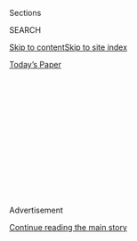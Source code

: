 <div id="app">

<div>

<div>

<div>

<div class="NYTAppHideMasthead css-1q2w90k e1suatyy0">

<div class="section css-ui9rw0 e1suatyy2">

<div class="css-eph4ug er09x8g0">

<div class="css-6n7j50">

</div>

<span class="css-1dv1kvn">Sections</span>

<div class="css-10488qs">

<span class="css-1dv1kvn">SEARCH</span>

</div>

[Skip to content](#site-content)[Skip to site index](#site-index)

</div>

<div class="css-10698na e1huz5gh0">

</div>

</div>

<div id="masthead-bar-one" class="section hasLinks css-15hmgas e1csuq9d3">

<div class="css-uqyvli e1csuq9d0">

</div>

<div class="css-1uqjmks e1csuq9d1">

</div>

<div class="css-9e9ivx">

[](https://myaccount.nytimes.com/auth/login?response_type=cookie&client_id=vi)

</div>

<div class="css-1bvtpon e1csuq9d2">

[Today’s Paper](https://www.nytimes.com/section/todayspaper)

</div>

</div>

</div>

</div>

<div data-aria-hidden="false">

<div id="site-content" role="main">

<div>

<div class="css-1aor85t" style="opacity:0.000000001;z-index:-1;visibility:hidden">

<div class="css-1hqnpie">

<div class="css-epjblv">

<span class="css-17xtcya">[Opinion](/section/opinion)</span><span class="css-x15j1o">|</span><span class="css-fwqvlz">I
Go to Duke. Do I Have to Care About Basketball?</span>

</div>

<div class="css-k008qs">

<div class="css-1iwv8en">

<span class="css-18z7m18"></span>

<div>

</div>

</div>

<span class="css-1n6z4y">https://nyti.ms/2tbi55Y</span>

<div class="css-1705lsu">

<div class="css-4xjgmj">

<div class="css-4skfbu" role="toolbar" data-aria-label="Social Media Share buttons, Save button, and Comments Panel with current comment count" data-testid="share-tools">

  - 
  - 
  - 
  - 
    
    <div class="css-6n7j50">
    
    </div>

  - 

</div>

</div>

</div>

</div>

</div>

</div>

<div id="NYT_TOP_BANNER_REGION" class="css-13pd83m">

</div>

<div id="top-wrapper" class="css-1sy8kpn">

<div id="top-slug" class="css-l9onyx">

Advertisement

</div>

[Continue reading the main story](#after-top)

<div class="ad top-wrapper" style="text-align:center;height:100%;display:block;min-height:250px">

<div id="top" class="place-ad" data-position="top" data-size-key="top">

</div>

</div>

<div id="after-top">

</div>

</div>

<div id="sponsor-wrapper" class="css-1hyfx7x">

<div id="sponsor-slug" class="css-19vbshk">

Supported by

</div>

[Continue reading the main story](#after-sponsor)

<div id="sponsor" class="ad sponsor-wrapper" style="text-align:center;height:100%;display:block">

</div>

<div id="after-sponsor">

</div>

</div>

<div class="css-v5btjw etb61u70">

<div class="css-v05ibm etb61u71">

[Opinion](/section/opinion)

</div>

</div>

[On Campus](/column/on-campus "On Campus")

<div class="css-1vkm6nb ehdk2mb0">

# I Go to Duke. Do I Have to Care About Basketball?

</div>

<div class="css-xt80pu e12qa4dv0">

<div class="css-18e8msd">

<div class="css-vp77d3 epjyd6m0">

<div class="css-1baulvz">

By <span class="css-1baulvz last-byline" itemprop="name">Elizabeth Anne
Brown</span>

</div>

</div>

  - March 2, 2018

  - 
    
    <div class="css-4xjgmj">
    
    <div class="css-d8bdto" role="toolbar" data-aria-label="Social Media Share buttons, Save button, and Comments Panel with current comment count" data-testid="share-tools">
    
      - 
      - 
      - 
      - 
        
        <div class="css-6n7j50">
        
        </div>
    
      - 
    
    </div>
    
    </div>

</div>

</div>

<div class="css-79elbk" data-testid="photoviewer-wrapper">

<div class="css-z3e15g" data-testid="photoviewer-wrapper-hidden">

</div>

<div class="css-1a48zt4 ehw59r15" data-testid="photoviewer-children">

![<span class="css-16f3y1r e13ogyst0" data-aria-hidden="true">The
author, Elizabeth Anne Brown, is seen in this framegrab from an ESPN
broadcast.</span><span class="css-cnj6d5 e1z0qqy90" itemprop="copyrightHolder"><span class="css-1ly73wi e1tej78p0">Credit...</span><span><span>ESPN</span></span></span>](https://static01.nyt.com/images/2018/03/03/opinion/03Brown/03Brown-articleLarge.jpg?quality=75&auto=webp&disable=upscale)

</div>

</div>

<div class="section meteredContent css-1r7ky0e" name="articleBody" itemprop="articleBody">

<div class="css-1fanzo5 StoryBodyCompanionColumn">

<div class="css-53u6y8">

It is your senior spring. You are going to your first Duke basketball
game. You will no longer be a shame unto your clan.

You wish you could paint yourself blue, or smear your face with one of
those hands of Saruman the Uruk-hai wear. But then you remember when you
were a freshman and those guys used house paint and were worried it
seeped into their blood. You are O.K. without.

The best you can manage is your Duke biology T-shirt and some light-up
Blue Devil horns someone left in your room. You kept the horns in case
you ever went to a game. The horns will have their day.

You make the two-minute trek from your dorm to Cameron Indoor Stadium,
weaving through K-Ville, the sprawling shantytown that crops up every
year outside the arena. Your friends live in tents from January to
March, waiting in line to earn tickets to the big Carolina game. It has
been raining a lot this year. Lots of tenters have pneumonia and
bronchitis and the flu, so you’re glad you didn’t tent. But you had the
flu and bronchitis anyway, so net neutral, you guess.

</div>

</div>

<div class="css-1fanzo5 StoryBodyCompanionColumn">

<div class="css-53u6y8">

As you enter Cameron, you come upon the Line Monitors. At some point in
the hazy past, an enterprising group of rule-followers wrested control
of the shantytown from the administration. Now they’re an organization
that rushes like a frat or sorority but then gets to haze the entire
Duke tenting population.

These are a sadistic people. They emerge with air horns at 3 a.m. to
check IDs and make sure the tenters have not sneaked back to the comfort
of their beds. How do the Line Monitors sleep at night? They sleep well,
you imagine, because they go home when they’re done with the air horns.
But now they look festive and are wearing blue beads. You wish you had
beads.

They hand you a sheet with cheering instructions, which you are grateful
for. It tells you: “Before Tip: Jump in rhythm with band’s drummer. Yell
‘Woo’ every time you jump.” It also says some strategically mean things
that you are to yell at people at the correct moments. If one particular
guy has the ball, you must remember to tell him his father is better at
basketball. (He is a Jr. and apparently his Sr. was in the N.B.A.) If
there is an alley-oop, the sheet says you must “Lean back and yell ‘Oh.’
Point to the baby being held up on the right side of the court. Yell
‘Baby.’” You vow to ask somebody what an alley-oop is and hope one
happens so you can see this baby.

</div>

</div>

<div class="css-79elbk" data-testid="photoviewer-wrapper">

<div class="css-z3e15g" data-testid="photoviewer-wrapper-hidden">

</div>

<div class="css-1a48zt4 ehw59r15" data-testid="photoviewer-children">

![<span class="css-16f3y1r e13ogyst0" data-aria-hidden="true">Duke fans
harass Virginia Cavaliers guard Devon Hall during a game at Cameron
Indoor
Stadium.</span><span class="css-cnj6d5 e1z0qqy90" itemprop="copyrightHolder"><span class="css-1ly73wi e1tej78p0">Credit...</span><span>Rob
Kinnan/USA Today Sports, via
Reuters</span></span>](https://static01.nyt.com/images/2018/03/03/opinion/03Brown2/merlin_132981425_15649527-f37a-4298-a0be-edb2a2e40a6b-articleLarge.jpg?quality=75&auto=webp&disable=upscale)

</div>

</div>

<div class="css-1fanzo5 StoryBodyCompanionColumn">

<div class="css-53u6y8">

You ask so many people where the student section is that a police
officer feels bad for you and escorts you there.

</div>

</div>

<div class="css-1fanzo5 StoryBodyCompanionColumn">

<div class="css-53u6y8">

You spot a friend from your dorm, one of the aforementioned cruel Line
Monitors. She is proud you are there. She shoos you into the writhing
mass of students that must stand always.

You identify some people you know well enough to stand with. You make
your way to them and wedge your body into the line and glare at the
person you have displaced, even though he is clearly in the right and
there was no room for you.

The opposing team comes out. They are from Virginia Tech, which you hear
is a nice place, but your sheet says it is not. “Virginia Tech’s only
national title is for bass fishing.” The players from the Other Team are
introduced and you must chant the ritual welcome: “HI, JUSTIN … YOU
SUCK\!” We do that for each new player. Ah. This is why people hate us.

Now us\! You recognize Alex O’Connell. He was in your documentary
studies class last semester. He is very, very tall but you only saw him
sitting and he slouches so you thought he was a normal-size person for a
while.

Then the Man Himself emerges. Mike Krzyzewski. Coach K. He is our short
angry Polish-American man and we revere him as a god. As with many gods,
you almost never hear him talk and you see him even less. We pay him $9
million a year to be our short angry man and he has a tower where he
keeps his athletes. And he is *so* short you can’t see him now, but you
know he is there because everyone is bowing over and over again.

It is Valentine’s Day today, but it was Coach K’s birthday yesterday, so
the Line Monitors gave everyone birthday hats. Why didn’t they give you
a birthday hat? Maybe they could tell you are a fraud. You are not a
Cameron Crazie. You are a Cameron Reasonable. You are ashamed.

</div>

</div>

<div class="css-1fanzo5 StoryBodyCompanionColumn">

<div class="css-53u6y8">

Some minutes pass, filled with what are apparently embarrassing
turnovers on both sides. The game is not going well. The guy next to
you, the one you glared at before, is yelling some particularly
inventive obscenities. His name is Trevor. Who hurt you, Trevor?

</div>

</div>

<div class="css-79elbk" data-testid="photoviewer-wrapper">

<div class="css-z3e15g" data-testid="photoviewer-wrapper-hidden">

</div>

<div class="css-1a48zt4 ehw59r15" data-testid="photoviewer-children">

<div class="css-1xdhyk6 erfvjey0">

<span class="css-1ly73wi e1tej78p0">Image</span>

<div class="css-zjzyr8">

<div data-testid="lazyimage-container" style="height:224.26666666666665px">

</div>

</div>

</div>

<span class="css-16f3y1r e13ogyst0" data-aria-hidden="true">Duke fans,
known as Cameron Crazies, cheer prior to a game against North Carolina
last
month.</span><span class="css-cnj6d5 e1z0qqy90" itemprop="copyrightHolder"><span class="css-1ly73wi e1tej78p0">Credit...</span><span>Gerry
Broome/Associated Press</span></span>

</div>

</div>

<div class="css-1fanzo5 StoryBodyCompanionColumn">

<div class="css-53u6y8">

The Line Monitors keep trying to get “Happy Birthday” started, but the
band always interrupts before we can get to the “Coach K” part.

More basketball happens. The Line Monitors are upset because we should
be doing much better than the other team, which your sheet clearly says
is unranked.

There is a person in a bright-blue, full-body fur suit a couple of rows
in front of you. Is he Cookie Monster? A fuzzy Blue Devil? Unclear.

You get distracted when you realize there is a guy who hurls his body on
the court to wipe off the sweat when someone falls. He seems both
honored to be there and filled with terror. Is this a student,
frantically scrubbing bodily fluids? Either way, you are glad you are
not him.

All at once, in perfect unison, the students start chanting, “TUCK YOUR
SHIRT IN.” You quickly scan the court and indeed, someone’s shirt has
come untucked. This was not on your sheet. You are caught unawares. How
could you have anticipated this? You consider tucking in your own shirt.

You are starting to get the hang of some of the sounds you’re supposed
to make. When the opposing team does something stupid like drop the
ball, you go “OOP OOP OOP” and wiggle your arms like an octopus. You are
always relieved when this happens because you know you are doing the
correct thing.

</div>

</div>

<div class="css-1fanzo5 StoryBodyCompanionColumn">

<div class="css-53u6y8">

We are doing better\! Our boys are now “sinking their 3s.” Blue-fur-suit
guy has a cardboard cutout of a banana. What could this signify? He
finally turns around — he has a gorilla mask on\! But he also has a
tail, which you are sure gorillas do not have because you have earned
the Duke biology T-shirt you are wearing.

O’Connell from documentary studies dunks, but it’s a split second after
the shot clock runs out, so it doesn’t count. Duke wins anyway. The Line
Monitors are relieved and smugly pretend they were never worried we
would lose to the bass-fishing school.

Later you hear you were on ESPN. You take a screenshot for posterity so
that your friends and family will see that, indeed, you went to at least
one game. You are about eight pixels but it is clearly you, staring
blankly toward the camera as the Crazies rage around you, all facing an
entirely different direction. It was less than seven minutes into the
game. You were wondering how early is too early to go for Peanut M\&Ms.

</div>

</div>

</div>

<div>

</div>

<div>

</div>

<div>

</div>

<div>

<div id="bottom-wrapper" class="css-1ede5it">

<div id="bottom-slug" class="css-l9onyx">

Advertisement

</div>

[Continue reading the main story](#after-bottom)

<div id="bottom" class="ad bottom-wrapper" style="text-align:center;height:100%;display:block;min-height:90px">

</div>

<div id="after-bottom">

</div>

</div>

</div>

</div>

</div>

## Site Index

<div>

</div>

## Site Information Navigation

  - [© <span>2020</span> <span>The New York Times
    Company</span>](https://help.nytimes.com/hc/en-us/articles/115014792127-Copyright-notice)

<!-- end list -->

  - [NYTCo](https://www.nytco.com/)
  - [Contact
    Us](https://help.nytimes.com/hc/en-us/articles/115015385887-Contact-Us)
  - [Work with us](https://www.nytco.com/careers/)
  - [Advertise](https://nytmediakit.com/)
  - [T Brand Studio](http://www.tbrandstudio.com/)
  - [Your Ad
    Choices](https://www.nytimes.com/privacy/cookie-policy#how-do-i-manage-trackers)
  - [Privacy](https://www.nytimes.com/privacy)
  - [Terms of
    Service](https://help.nytimes.com/hc/en-us/articles/115014893428-Terms-of-service)
  - [Terms of
    Sale](https://help.nytimes.com/hc/en-us/articles/115014893968-Terms-of-sale)
  - [Site Map](https://spiderbites.nytimes.com)
  - [Help](https://help.nytimes.com/hc/en-us)
  - [Subscriptions](https://www.nytimes.com/subscription?campaignId=37WXW)

</div>

</div>

</div>

</div>
